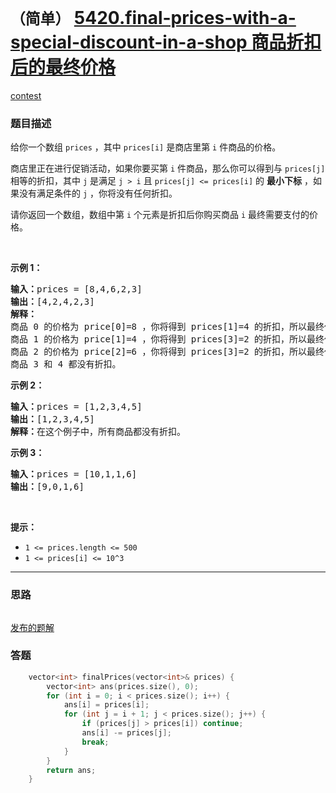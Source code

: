# `（简单）` [5420.final-prices-with-a-special-discount-in-a-shop 商品折扣后的最终价格](https://leetcode-cn.com/problems/final-prices-with-a-special-discount-in-a-shop/)

[contest](https://leetcode-cn.com/contest/biweekly-contest-28/problems/final-prices-with-a-special-discount-in-a-shop/)

### 题目描述
<p>给你一个数组&nbsp;<code>prices</code>&nbsp;，其中&nbsp;<code>prices[i]</code>&nbsp;是商店里第&nbsp;<code>i</code>&nbsp;件商品的价格。</p>

<p>商店里正在进行促销活动，如果你要买第&nbsp;<code>i</code>&nbsp;件商品，那么你可以得到与 <code>prices[j]</code> 相等的折扣，其中&nbsp;<code>j</code>&nbsp;是满足&nbsp;<code>j > i</code>&nbsp;且&nbsp;<code>prices[j] <= prices[i]</code>&nbsp;的&nbsp;<strong>最小下标</strong>&nbsp;，如果没有满足条件的&nbsp;<code>j</code>&nbsp;，你将没有任何折扣。</p>

<p>请你返回一个数组，数组中第&nbsp;<code>i</code>&nbsp;个元素是折扣后你购买商品 <code>i</code>&nbsp;最终需要支付的价格。</p>

<p>&nbsp;</p>

<p><strong>示例 1：</strong></p>

<pre><strong>输入：</strong>prices = [8,4,6,2,3]
<strong>输出：</strong>[4,2,4,2,3]
<strong>解释：</strong>
商品 0 的价格为 price[0]=8 ，你将得到 prices[1]=4 的折扣，所以最终价格为 8 - 4 = 4 。
商品 1 的价格为 price[1]=4 ，你将得到 prices[3]=2 的折扣，所以最终价格为 4 - 2 = 2 。
商品 2 的价格为 price[2]=6 ，你将得到 prices[3]=2 的折扣，所以最终价格为 6 - 2 = 4 。
商品 3 和 4 都没有折扣。
</pre>

<p><strong>示例 2：</strong></p>

<pre><strong>输入：</strong>prices = [1,2,3,4,5]
<strong>输出：</strong>[1,2,3,4,5]
<strong>解释：</strong>在这个例子中，所有商品都没有折扣。
</pre>

<p><strong>示例 3：</strong></p>

<pre><strong>输入：</strong>prices = [10,1,1,6]
<strong>输出：</strong>[9,0,1,6]
</pre>

<p>&nbsp;</p>

<p><strong>提示：</strong></p>

<ul>
	<li><code>1 <= prices.length <= 500</code></li>
	<li><code>1 <= prices[i] <= 10^3</code></li>
</ul>


---
### 思路
```
```

[发布的题解](https://leetcode-cn.com/problems/climbing-stairs/solution/climbing-stairs-by-ikaruga/)

### 答题
``` C++
    vector<int> finalPrices(vector<int>& prices) {
        vector<int> ans(prices.size(), 0);
        for (int i = 0; i < prices.size(); i++) {
            ans[i] = prices[i];
            for (int j = i + 1; j < prices.size(); j++) {
                if (prices[j] > prices[i]) continue;
                ans[i] -= prices[j];
                break;
            }
        }
        return ans;
    }
```




